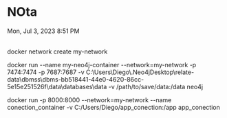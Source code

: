 # NOta

Mon, Jul 3, 2023 8:51 PM

<br>
docker network create my-network 

docker run --name my-neo4j-container --network=my-network -p 7474:7474 -p 7687:7687 -v C:\\Users\\Diego\\.Neo4jDesktop\\relate-data\\dbmss\\dbms-bb518441-44e0-4620-86cc-5e15e251526f\\data\\databases\\data -v /path/to/save/data:/data neo4j 

docker run -p 8000:8000 --network=my-network --name conection\_container -v C:/Users/Diego/app\_conection:/app app\_conection
